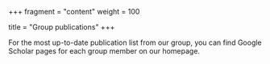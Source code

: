 +++
fragment = "content"
weight = 100

title = "Group publications"
+++

For the most up-to-date publication list from our group, you can find Google Scholar pages for each group member on our homepage.
